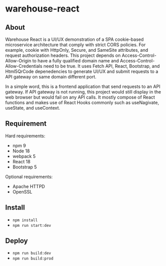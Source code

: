 # warehouse-react

## About

Warehouse React is a UI/UX demonstration of a SPA cookie-based microservice architecture that comply with strict CORS policies. For example, cookie with HttpOnly, Secure, and SameSite attributes, and request authorization headers. This project depends on Access-Control-Allow-Origin to have a fully qualified domain name and Access-Control-Allow-Credentials need to be true. It uses Fetch API, React, Bootstrap, and Html5QrCode depenedencies to generate UI/UX and submit requests to a API gateway on same domain different port.

In a simple word, this is a frontend application that send requests to an API gateway. If API gateway is not running, this project would still display in the web browser but would fail on any API calls. It mostly compose of React functions and makes use of React Hooks commonly such as useNagivate, useState, and useContext.

## Requirement

Hard requirements:
- npm 9
- Node 18
- webpack 5
- React 18
- Bootstrap 5

Optional requirements:
- Apache HTTPD
- OpenSSL

## Install

- `npm install`
- `npm run start:dev`

## Deploy

- `npm run build:dev`
- `npm run build:prod`
